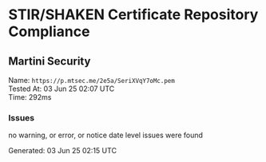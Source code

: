 # STIR/SHAKEN Certificate Repository Compliance

## Martini Security

Name: `https://p.mtsec.me/2e5a/SeriXVqY7oMc.pem`\
Tested At: 03 Jun 25 02:07 UTC\
Time: 292ms

### Issues

no warning, or error, or notice date level issues were found

Generated: 03 Jun 25 02:15 UTC